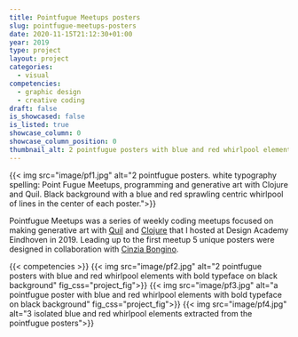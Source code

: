 ```yaml
---
title: Pointfugue Meetups posters
slug: pointfugue-meetups-posters
date: 2020-11-15T21:12:30+01:00
year: 2019
type: project
layout: project
categories:
  - visual
competencies:
  - graphic design
  - creative coding
draft: false
is_showcased: false
is_listed: true
showcase_column: 0
showcase_column_position: 0
thumbnail_alt: 2 pointfugue posters with blue and red whirlpool elements with bold typeface on black background
---
```

{{< img src="image/pf1.jpg" alt="2 pointfugue posters. white typography spelling: Point Fugue Meetups, programming and generative art with Clojure and Quil. Black background with a blue and red sprawling centric whirlpool of lines in the center of each poster.">}}

Pointfugue Meetups was a series of weekly coding meetups focused on making generative art with [Quil](http://quil.info/) and [Clojure](https://clojure.org/) that I hosted at Design Academy Eindhoven in 2019. Leading up to the first meetup 5 unique posters were designed in collaboration with [Cinzia Bongino](https://www.cinziabongino.com/).

{{< competencies >}}
{{< img src="image/pf2.jpg" alt="2 pointfugue posters with blue and red whirlpool elements with bold typeface on black background" fig_css="project_fig">}}
{{< img src="image/pf3.jpg" alt="a pointfugue poster with blue and red whirlpool elements with bold typeface on black background" fig_css="project_fig">}}
{{< img src="image/pf4.jpg" alt="3 isolated blue and red whirlpool elements extracted from the pointfugue posters">}}

